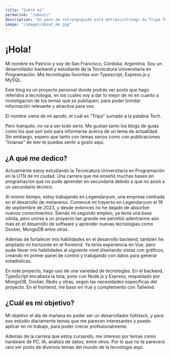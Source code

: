 ```yaml
---
title: "Sobre mí"
permalink: "/about/"
description: "Un poco de <strong>quién está detrás</strong> de Tripa Tech Blog"
image: "/images/about_me.jpg"
---
```


# ¡Hola!

Mi nombre es Patricio y soy de San Francisco, Córdoba, Argentina. Soy un desarrollador backend y estudiante de la Tecnicatura Universitaria en Programación. Mis tecnologías favoritas son Typescript, Express.js y MySQL.

Este blog es un proyecto personal donde podrás ver posts que hago referidos a tecnología, en los cuales voy a dar lo mejor de mí en cuanto a investigación de los temas que se publiquen, para poder brindar información relevante y atractiva para vos.

El nombre viene de mi apodo, el cuál es "Tripa" sumado a la palabra Tech.

Pero tranquilo, no va a ser todo serio. Me gustan tanto los blogs de guías como los que son solo para informarse acerca de un tema de actualidad. Sin embargo, espero que tanto con temas serios como con publicaciones "livianas" de leer te puedas sentir a gusto aquí.

## ¿A qué me dedico?

Actualmente estoy estudiando la Tecnicatura Universitaria en Programación en la UTN de mi ciudad. Una carrera que me enseñó muchas bases en programación que no pude aprender en secundaria debido a que no asistí a un secundario técnico.

Al mismo tiempo, estoy trabajando en Legendaryum, una empresa centrada en el desarrollo de metaverso. Comencé mi trayecto en Legendaryum el 19 de septiembre de 2023, y desde entonces no he dejado de absorber nuevos conocimientos. Siendo mi segundo empleo, ya tenía una base sólida, pero unirse a un proyecto tan grande me permitió adentrarme aún más en el desarrollo de software y aprender nuevas tecnologías como Docker, MongoDB entre otras.

Además de fortalecer mis habilidades en el desarrollo backend, también he ampliado mi horizonte en el frontend. Ya tenía experiencia en Vue, pero pude llevar mis habilidades al siguiente nivel diseñando vistas con gráficos, creando mi primer panel de control y trabajando con datos para generar estadísticas.

En este proyecto, hago uso de una variedad de tecnologías. En el backend, TypeScript encabeza la lista, junto con Node.js y Express, respaldado por MongoDB, Docker, Redis y otras, según las necesidades específicas del proyecto. En el frontend, me baso en Vue y complemento con Tailwind.

## ¿Cuál es mi objetivo?
Mi objetivo el día de mañana es poder ser un desarrollador fullstack, y para eso estudio diariamente temas que me parecen interesantes y puedo aplicar en mi trabajo, para poder crecer profesionalmente.

Además de la carrera que estoy cursando, me intereso por temas como hardware de PC, IA, análisis de datos, entre otros. Por lo que no te parecerá raro ver posts de diversos temas del mundo de la tecnología aquí.
